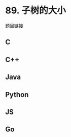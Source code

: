 # 89. 子树的大小

[题目链接](https://kamacoder.com/problempage.php?pid=1129)

## C

## C++

## Java

## Python

## JS

## Go
